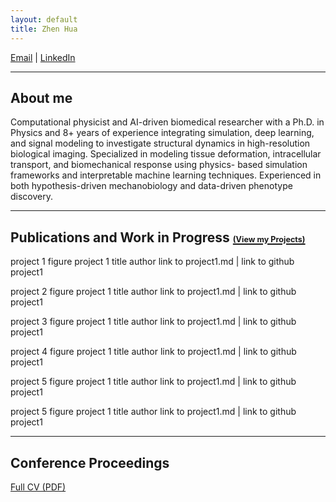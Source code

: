 ```yaml
---
layout: default
title: Zhen Hua
---
```


[Email](mailto:huazhensdu@gmail.com)  |    [LinkedIn](https://www.linkedin.com/in/zhenhua23)

---
## About me
Computational physicist and AI-driven biomedical researcher with a Ph.D. in Physics and 8+ years of experience
integrating simulation, deep learning, and signal modeling to investigate structural dynamics in high-resolution biological
imaging. Specialized in modeling tissue deformation, intracellular transport, and biomechanical response using physics-
based simulation frameworks and interpretable machine learning techniques. Experienced in both hypothesis-driven
mechanobiology and data-driven phenotype discovery.

---

## Publications and Work in Progress <a href="projects.html"><span style="font-size: 0.6em;">(View my Projects)</span></a>


project 1 figure   project 1 title
                  author
                  link to project1.md | link to github project1

project 2 figure   project 1 title
                  author
                  link to project1.md | link to github project1

project 3 figure   project 1 title
                  author
                  link to project1.md | link to github project1

project 4 figure   project 1 title
                  author
                  link to project1.md | link to github project1

project 5 figure   project 1 title
                  author
                  link to project1.md | link to github project1
                  
project 5 figure   project 1 title
                  author
                  link to project1.md | link to github project1


---

## Conference Proceedings



[Full CV (PDF)](assets/ZhenHua_CV.pdf)
